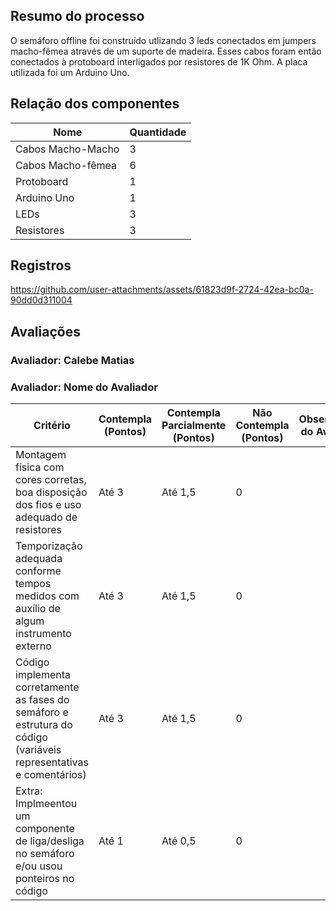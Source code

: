 ## Resumo do processo
O semáforo offline foi construído utlizando 3 leds conectados em jumpers macho-fêmea através de um suporte de madeira. Esses cabos foram então conectados à protoboard interligados por resistores de 1K Ohm. A placa utilizada foi um Arduino Uno.


## Relação dos componentes
| Nome  | Quantidade |
| ------------- | ------------- |
| Cabos Macho-Macho  | 3  |
| Cabos Macho-fêmea | 6  |
| Protoboard  | 1  |
| Arduino Uno | 1  |
| LEDs | 3  |
| Resistores | 3  |

## Registros

https://github.com/user-attachments/assets/61823d9f-2724-42ea-bc0a-90dd0d311004

## Avaliações

### Avaliador: Calebe Matias
### Avaliador: Nome do Avaliador

| Critério                                                                                                 | Contempla (Pontos) | Contempla Parcialmente (Pontos) | Não Contempla (Pontos) | Observações do Avaliador |
|---------------------------------------------------------------------------------------------------------|--------------------|----------------------------------|--------------------------|---------------------------|
| Montagem física com cores corretas, boa disposição dos fios e uso adequado de resistores                | Até 3              | Até 1,5                            | 0                        |                           |
| Temporização adequada conforme tempos medidos com auxílio de algum instrumento externo                  | Até 3              | Até 1,5                          | 0                        |                           |
| Código implementa corretamente as fases do semáforo e estrutura do código (variáveis representativas e comentários) | Até 3              | Até 1,5                          | 0                        |                           |
| Extra: Implmeentou um componente de liga/desliga no semáforo e/ou usou ponteiros no código | Até 1              |  Até 0,5                         | 0                        |                           |
